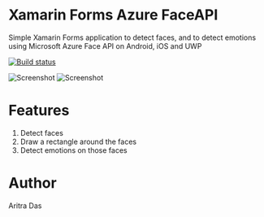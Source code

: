 # Xamarin Forms Azure FaceAPI
Simple Xamarin Forms application to detect faces, and to detect emotions using Microsoft Azure Face API on Android, iOS and UWP

[![Build status](https://build.appcenter.ms/v0.1/apps/0cdd7f79-2be3-41eb-90c1-2c62457d16c8/branches/master/badge)](https://appcenter.ms)

![Screenshot](https://github.com/dev-aritra/XF.Azure.CS.FaceAPI/blob/master/images/emoji.gif)  ![Screenshot](https://github.com/dev-aritra/XF.Azure.CS.FaceAPI/blob/master/images/faceapi.gif)

# Features
1. Detect faces
2. Draw a rectangle around the faces
3. Detect emotions on those faces

# Author
Aritra Das
